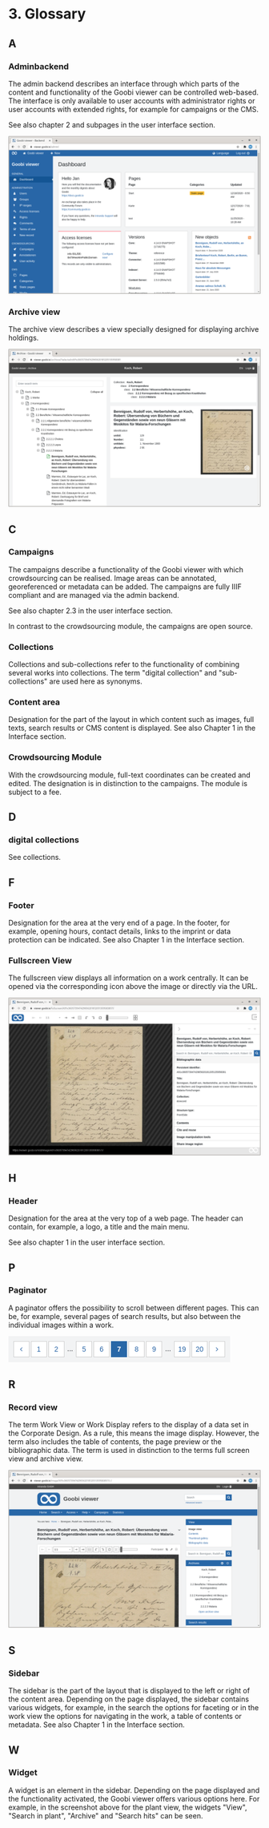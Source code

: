 # 3. Glossary

## A

### Adminbackend

The admin backend describes an interface through which parts of the content and functionality of the Goobi viewer can be controlled web-based. The interface is only available to user accounts with administrator rights or user accounts with extended rights, for example for campaigns or the CMS. 

See also chapter 2 and subpages in the user interface section.

![Dashboard in the admin backend](../.gitbook/assets/ui_2.1.png)

### Archive view

The archive view describes a view specially designed for displaying archive holdings.

![Archive view](../.gitbook/assets/misc_3_a_1.png)

## C

### Campaigns

The campaigns describe a functionality of the Goobi viewer with which crowdsourcing can be realised. Image areas can be annotated, georeferenced or metadata can be added. The campaigns are fully IIIF compliant and are managed via the admin backend.

See also chapter 2.3 in the user interface section.

In contrast to the crowdsourcing module, the campaigns are open source.

### Collections

Collections and sub-collections refer to the functionality of combining several works into collections. The term "digital collection" and "sub-collections" are used here as synonyms.

### Content area

Designation for the part of the layout in which content such as images, full texts, search results or CMS content is displayed. See also Chapter 1 in the Interface section.

### Crowdsourcing Module

With the crowdsourcing module, full-text coordinates can be created and edited. The designation is in distinction to the campaigns. The module is subject to a fee.

## D

### digital collections

See collections.

## F

### Footer

Designation for the area at the very end of a page. In the footer, for example, opening hours, contact details, links to the imprint or data protection can be indicated. See also Chapter 1 in the Interface section.

### Fullscreen View

The fullscreen view displays all information on a work centrally. It can be opened via the corresponding icon above the image or directly via the URL.

![Fullscreen view](../.gitbook/assets/misc_3_f_1.png)

## H

### Header

Designation for the area at the very top of a web page. The header can contain, for example, a logo, a title and the main menu.

See also chapter 1 in the user interface section.

## P

### Paginator

A paginator offers the possibility to scroll between different pages. This can be, for example, several pages of search results, but also between the individual images within a work.

![Paginator](../.gitbook/assets/paginator.png)

## R

### Record view

The term Work View or Work Display refers to the display of a data set in the Corporate Design. As a rule, this means the image display. However, the term also includes the table of contents, the page preview or the bibliographic data. The term is used in distinction to the terms full screen view and archive view.

![Record view](../.gitbook/assets/misc_3_r_1.png)

## S

### Sidebar

The sidebar is the part of the layout that is displayed to the left or right of the content area. Depending on the page displayed, the sidebar contains various widgets, for example, in the search the options for faceting or in the work view the options for navigating in the work, a table of contents or metadata. See also Chapter 1 in the Interface section.

## W

### Widget

A widget is an element in the sidebar. Depending on the page displayed and the functionality activated, the Goobi viewer offers various options here. For example, in the screenshot above for the plant view, the widgets "View", "Search in plant", "Archive" and "Search hits" can be seen.

